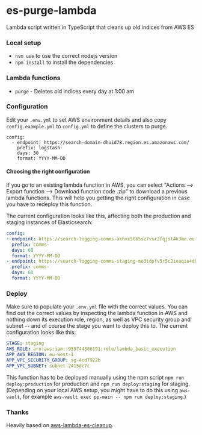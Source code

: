 # es-purge-lambda

Lambda script written in TypeScript that cleans up old indices from AWS ES

### Local setup
- `nvm use` to use the correct nodejs version
- `npm install` to install the dependencies

### Lambda functions

* `purge` - Deletes old indices every day at 1:00 am

### Configuration

Edit your `.env.yml` to set AWS environment details and also copy `config.example.yml` to `config.yml`
to define the clusters to purge.

```env
config:
  - endpoint: https://search-domain-dhuid78.region.es.amazonaws.com/
    prefix: logstash-
    days: 30
    format: YYYY-MM-DD
```

#### Choosing the right configuration

If you go to an existing lambda function in AWS, you can select "Actions --> Export function --> Download function code .zip" to download a previous lambda functions. This will help you getting the right configuration in case you have to redeploy this function.

The current configuration looks like this, affecting both the production and staging instances of Elasticsearch:

```yml
config:
- endpoint: https://search-logging-comms-akhvx5t65sz7vsr2fqjst4k3me.eu-west-1.es.amazonaws.com/
  prefix: comms-
  days: 60
  format: YYYY-MM-DD
- endpoint: https://search-logging-comms-staging-mo3tdpfv5r5c2ieaqie4dh4fra.eu-west-1.es.amazonaws.com/
  prefix: comms-
  days: 60
  format: YYYY-MM-DD
```


### Deploy

Make sure to populate your `.env.yml` file with the correct values. You can find out the correct values by inspecting the lambda function in AWS and nothing down its execution role, region, as well as VPC security group and subnet -- and of course the stage you want to deploy this to. The current configuration looks like this:

```yml
STAGE: staging
AWS_ROLE: arn:aws:iam::959744386191:role/lambda_basic_execution
APP_AWS_REGION: eu-west-1
APP_VPC_SECURITY_GROUP: sg-4cd7922b
APP_VPC_SUBNET: subnet-2415dc7c
```

This function has to be deployed manually using the npm script `npm run deploy:production` for production and `npm run deploy:staging` for staging. (Depending on your local AWS setup, you might have to do this using `aws-vault`, for example `aws-vault exec pp-main -- npm run deploy:staging`.)

### Thanks

Heavily based on [aws-lambda-es-cleanup](https://github.com/cloudreach/aws-lambda-es-cleanup).
